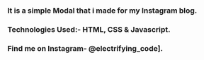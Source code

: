 ### It is a simple Modal that i made for my Instagram blog.


### Technologies Used:- HTML, CSS & Javascript.


### Find me on Instagram- @electrifying_code].

[Instagram]: https://www.instagram.com/electrifying_codes
